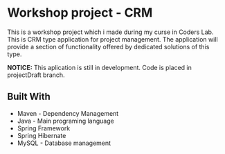 # Workshop project - CRM
This is a workshop project which i made during my curse in Coders Lab. 
This is CRM type application for project management.
The application will provide a section of functionality offered by dedicated solutions of this type.

**NOTICE:** This aplication is still in development. Code is placed in projectDraft branch.

## Built With

* Maven - Dependency Management
* Java - Main programing language
* Spring Framework
* Spring Hibernate
* MySQL - Database management


